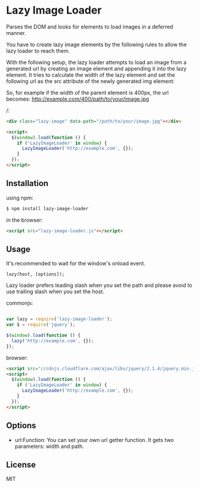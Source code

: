 # Lazy Image Loader

Parses the DOM and looks for elements to load images in a deferred manner.

You have to create lazy image elements by the following rules to allow the lazy loader to reach them.

With the following setup, the lazy loader attempts to load an image from a generated url by creating an image element and appending it into the lazy element.
It tries to calculate the width of the lazy element and set the following url as the src attribute of the newly generated img element:

So, for example if the width of the parent element is 400px, the url becomes:
http://example.com/400/path/to/your/image.jpg

/:

```html
<div class="lazy-image" data-path="/path/to/your/image.jpg"></div>

<script>
  $(window).load(function () {
    if ('LazyImageLoader' in window) {
      LazyImageLoader('http://example.com', {});
    }
  });
</script>
```

## Installation

using npm:

```bash
$ npm install lazy-image-loader
```

in the browser:

```html
<script src="lazy-image-loader.js"></script>
```

## Usage

It's recommended to wait for the window's onload event.

```
lazy(host, [options]);
```

Lazy loader prefers leading slash when you set the path and please avoid to use trailing slash when you set the host.

commonjs:

```js

var lazy = require('lazy-image-loader');
var $ = require('jquery');

$(window).load(function () {
  lazy('http://example.com', {});
});

```

browser:

```html
<script src="//cdnjs.cloudflare.com/ajax/libs/jquery/2.1.4/jquery.min.js"></script>
<script>
  $(window).load(function () {
    if ('LazyImageLoader' in window) {
      LazyImageLoader('http://example.com', {});
    }
  });
</script>
```
## Options

- url:Function: You can set your own url getter function. It gets two parameters: width and path.

## License

  MIT
